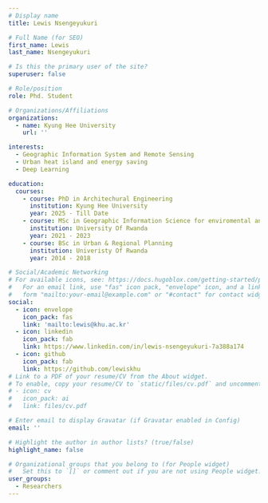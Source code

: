 ```yaml
---
# Display name
title: Lewis ‍Nsengeyukuri

# Full Name (for SEO)
first_name: Lewis
last_name: ‍Nsengeyukuri

# Is this the primary user of the site?
superuser: false

# Role/position
role: Phd. Student

# Organizations/Affiliations
organizations:
  - name: Kyung Hee University
    url: ''

interests:
  - Geographic Information System and Remote Sensing
  - Urban heat island and energy saving
  - Deep Learning

education:
  courses:
    - course: PhD in Architechural Engineering
      institution: Kyung Hee University
      year: 2025 - Till Date
    - course: MSc in Geographic Information Science for enviromental and sustainable development
      institution: University Of Rwanda
      year: 2021 - 2023
    - course: BSc in Urban & Regional Planning
      institution: Univeristy Of Rwanda
      year: 2014 - 2018

# Social/Academic Networking
# For available icons, see: https://docs.hugoblox.com/getting-started/page-builder/#icons
#   For an email link, use "fas" icon pack, "envelope" icon, and a link in the
#   form "mailto:your-email@example.com" or "#contact" for contact widget.
social:
  - icon: envelope
    icon_pack: fas
    link: 'mailto:lewis@khu.ac.kr'
  - icon: linkedin
    icon_pack: fab
    link: https://www.linkedin.com/in/lewis-nsengeyukuri-7a388a174
  - icon: github
    icon_pack: fab
    link: https://github.com/lewiskhu
# Link to a PDF of your resume/CV from the About widget.
# To enable, copy your resume/CV to `static/files/cv.pdf` and uncomment the lines below.
# - icon: cv
#   icon_pack: ai
#   link: files/cv.pdf

# Enter email to display Gravatar (if Gravatar enabled in Config)
email: ''

# Highlight the author in author lists? (true/false)
highlight_name: false

# Organizational groups that you belong to (for People widget)
#   Set this to `[]` or comment out if you are not using People widget.
user_groups:
  - Researchers
---
```

